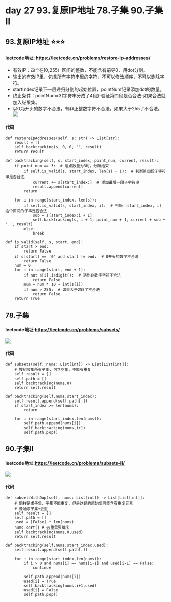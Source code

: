 # day 27 93.复原IP地址 78.子集 90.子集II 

## 93.复原IP地址 ⭐⭐⭐
#### leetcode地址: https://leetcode.cn/problems/restore-ip-addresses/
- 有效IP：四个在[0,255）区间的整数，不能含有前导0，用dot分割。
- 输出的有效IP里，包含所有字符串里的字符，不可以修改顺序，不可以删除字符。
- startIndex记录下一层递归分割的起始位置，pointNum记录添加dot的数量。
- 终止条件：pointNum=3(字符串分成了4段)-验证第四段是否合法-如果合法就加入结果集。
- 以0为开头的数字不合法，有非正整数字符不合法，如果大于255了不合法。
![](https://code-thinking-1253855093.file.myqcloud.com/pics/20201123203735933-20230310132314109.png)
#### 代码
    def restoreIpAddresses(self, s: str) -> List[str]:
        result = []
        self.backtracking(s, 0, 0, "", result)
        return result

    def backtracking(self, s, start_index, point_num, current, result):
        if point_num == 3:  # 逗点数量为3时，分隔结束
            if self.is_valid(s, start_index, len(s) - 1):  # 判断第四段子字符串是否合法
                current += s[start_index:]  # 添加最后一段子字符串
                result.append(current)
            return

        for i in range(start_index, len(s)):
            if self.is_valid(s, start_index, i):  # 判断 [start_index, i] 这个区间的子串是否合法
                sub = s[start_index:i + 1]
                self.backtracking(s, i + 1, point_num + 1, current + sub + '.', result)
            else:
                break

    def is_valid(self, s, start, end):
        if start > end:
            return False
        if s[start] == '0' and start != end:  # 0开头的数字不合法
            return False
        num = 0
        for i in range(start, end + 1):
            if not s[i].isdigit():  # 遇到非数字字符不合法
                return False
            num = num * 10 + int(s[i])
            if num > 255:  # 如果大于255了不合法
                return False
        return True

## 78.子集
#### leetcode地址:https://leetcode.cn/problems/subsets/
![](https://code-thinking.cdn.bcebos.com/pics/78.%E5%AD%90%E9%9B%86.png)
#### 代码
    def subsets(self, nums: List[int]) -> List[List[int]]:
        # 按树收集所有子集，包含空集，不能有重复
        self.result = []
        self.path = []
        self.backtracking(nums,0)
        return self.result
    
    def backtracking(self,nums,start_index):
        self.result.append(self.path[:])
        if start_index >= len(nums):
            return
        
        for i in range(start_index,len(nums)):
            self.path.append(nums[i])
            self.backtracking(nums,i+1)
            self.path.pop()

## 90.子集II
#### leetcode地址:https://leetcode.cn/problems/subsets-ii/
![](https://code-thinking-1253855093.file.myqcloud.com/pics/20201124195411977.png)
#### 代码
    def subsetsWithDup(self, nums: List[int]) -> List[List[int]]:
        # 同样是求子集，子集不能重复，但是这题的原始集可能含有重复元素
        # 普通求子集+去重
        self.result = []
        self.path = []
        used = [False] * len(nums)
        nums.sort() # 去重需要排序
        self.backtracking(nums,0,used)
        return self.result

    def backtracking(self,nums,start_index,used):
        self.result.append(self.path[:])

        for i in range(start_index,len(nums)):
            if i > 0 and nums[i] == nums[i-1] and used[i-1] == False:
                continue
            
            self.path.append(nums[i])
            used[i] = True
            self.backtracking(nums,i+1,used)
            used[i] = False
            self.path.pop()



